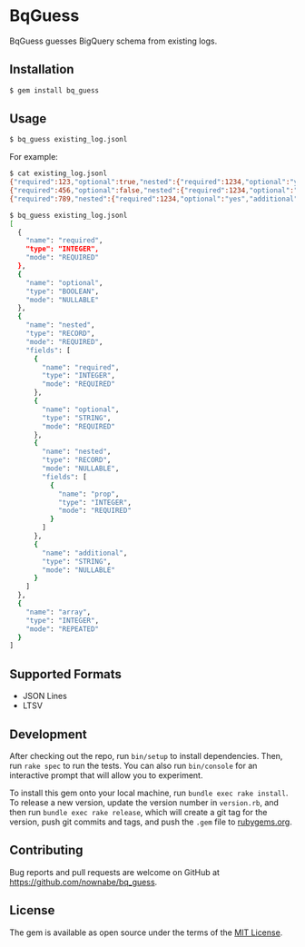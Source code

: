 # BqGuess
BqGuess guesses BigQuery schema from existing logs.

## Installation
```bash
$ gem install bq_guess
```

## Usage
```bash
$ bq_guess existing_log.jsonl
```

For example:

```bash
$ cat existing_log.jsonl
{"required":123,"optional":true,"nested":{"required":1234,"optional":"yes"},"array":[0,1,2,3,4]}
{"required":456,"optional":false,"nested":{"required":1234,"optional":"yes","nested":{"prop":1}},"array":[5,6,7,8,9]}
{"required":789,"nested":{"required":1234,"optional":"yes","additional":"added"},"array":[]}

$ bq_guess existing_log.jsonl
[
  {
    "name": "required",
    "type": "INTEGER",
    "mode": "REQUIRED"
  },
  {
    "name": "optional",
    "type": "BOOLEAN",
    "mode": "NULLABLE"
  },
  {
    "name": "nested",
    "type": "RECORD",
    "mode": "REQUIRED",
    "fields": [
      {
        "name": "required",
        "type": "INTEGER",
        "mode": "REQUIRED"
      },
      {
        "name": "optional",
        "type": "STRING",
        "mode": "REQUIRED"
      },
      {
        "name": "nested",
        "type": "RECORD",
        "mode": "NULLABLE",
        "fields": [
          {
            "name": "prop",
            "type": "INTEGER",
            "mode": "REQUIRED"
          }
        ]
      },
      {
        "name": "additional",
        "type": "STRING",
        "mode": "NULLABLE"
      }
    ]
  },
  {
    "name": "array",
    "type": "INTEGER",
    "mode": "REPEATED"
  }
]
```

## Supported Formats
* JSON Lines
* LTSV

## Development
After checking out the repo, run `bin/setup` to install dependencies. Then, run `rake spec` to run the tests. You can also run `bin/console` for an interactive prompt that will allow you to experiment.

To install this gem onto your local machine, run `bundle exec rake install`. To release a new version, update the version number in `version.rb`, and then run `bundle exec rake release`, which will create a git tag for the version, push git commits and tags, and push the `.gem` file to [rubygems.org](https://rubygems.org).

## Contributing
Bug reports and pull requests are welcome on GitHub at https://github.com/nownabe/bq_guess.

## License
The gem is available as open source under the terms of the [MIT License](http://opensource.org/licenses/MIT).
